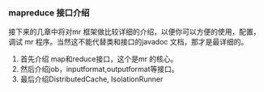 ### mapreduce 接口介绍
接下来的几章中将对mr 框架做比较详细的介绍，以便你可以方便的使用，配置，调试 mr 程序。当然这不能代替类和接口的javadoc 文档，那才是最详细的。

1. 首先介绍 map和reduce接口，这个是mr 的核心。
2. 然后介绍job，inputformat,outputformat等接口。
3. 最后介绍DistributedCache, IsolationRunner
